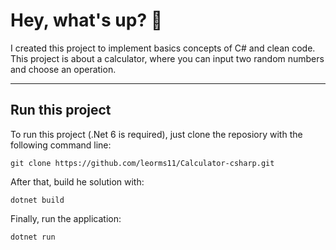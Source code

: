# Hey, what's up? 👋


I created this project to implement basics concepts of C# and clean code. This project is about a calculator, where you can input two random numbers and choose an operation.

______________________________________________________________
## Run this project

To run this project (.Net 6 is required), just clone the reposiory with the following command line:
```
git clone https://github.com/leorms11/Calculator-csharp.git
```
After that, build he solution with:
```
dotnet build
```
Finally, run the application:
```
dotnet run
```